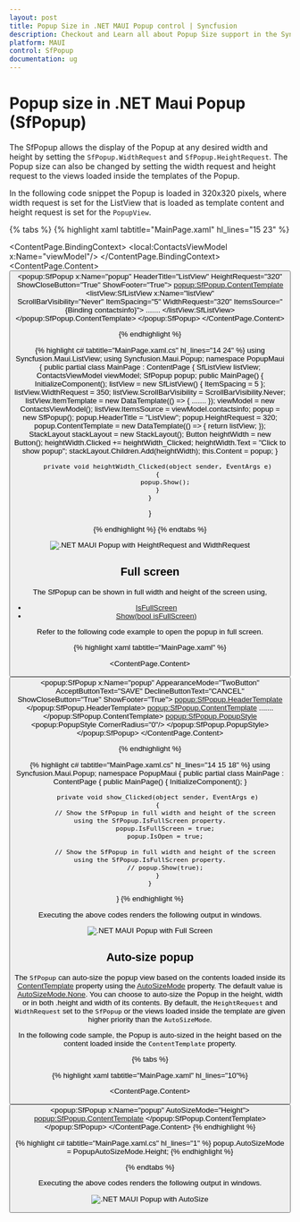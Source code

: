 ```yaml
---
layout: post
title: Popup Size in .NET MAUI Popup control | Syncfusion
description: Checkout and Learn all about Popup Size support in the Syncfusion .NET MAUI Popup (SfPopup) control and more.
platform: MAUI
control: SfPopup
documentation: ug
---
```


# Popup size in .NET Maui Popup (SfPopup)

The SfPopup allows the display of the Popup at any desired width and height by setting the `SfPopup.WidthRequest` and `SfPopup.HeightRequest`. The Popup size can also be changed by setting the width request and height request to the views loaded inside the templates of the Popup.

In the following code snippet the Popup is loaded in 320x320 pixels, where width request is set for the ListView that is loaded as template content and height request is set for the `PopupView`.

{% tabs %}
{% highlight xaml tabtitle="MainPage.xaml" hl_lines="15 23" %}
<?xml version="1.0" encoding="utf-8" ?>
<ContentPage xmlns="http://schemas.microsoft.com/dotnet/2021/maui"
             xmlns:x="http://schemas.microsoft.com/winfx/2009/xaml"
             x:Class="PopupMaui.HeightWidthPage"
             xmlns:local="clr-namespace:PopupMaui"
             xmlns:listView="clr-namespace:Syncfusion.Maui.ListView;assembly=Syncfusion.Maui.ListView"
             xmlns:popup="clr-namespace:Syncfusion.Maui.Popup;assembly=Syncfusion.Maui.Popup">
    <ContentPage.BindingContext>
        <local:ContactsViewModel x:Name="viewModel"/>
    </ContentPage.BindingContext>
    <ContentPage.Content>
        <StackLayout Padding="20">
            <Button x:Name="heightWidth" Text="HeightWidth" Clicked="heightWidth_Clicked" WidthRequest="300"/>
            <popup:SfPopup x:Name="popup" HeaderTitle="ListView"
             HeightRequest="320" 
             ShowCloseButton="True" 
             ShowFooter="True">
                <popup:SfPopup.ContentTemplate>
                    <DataTemplate>
                        <listView:SfListView  x:Name="listView"  
                        ScrollBarVisibility="Never" 
                        ItemSpacing="5"
                        WidthRequest="320" 
                        ItemsSource="{Binding contactsinfo}">
                          .......
                        </listView:SfListView>
                    </DataTemplate>
                </popup:SfPopup.ContentTemplate>
            </popup:SfPopup>
        </StackLayout>
    </ContentPage.Content>
</ContentPage>

{% endhighlight %}

{% highlight c# tabtitle="MainPage.xaml.cs" hl_lines="14 24" %}
using Syncfusion.Maui.ListView;
using Syncfusion.Maui.Popup;
namespace PopupMaui
{
    public partial class MainPage : ContentPage
    {
         SfListView listView;
        ContactsViewModel viewModel;
        SfPopup popup;
        public MainPage()
        {
            InitializeComponent();
            listView = new SfListView() { ItemSpacing = 5 };
            listView.WidthRequest = 350;
            listView.ScrollBarVisibility = ScrollBarVisibility.Never;
            listView.ItemTemplate = new DataTemplate(() =>
            {
                .......
            });
            viewModel = new ContactsViewModel();
            listView.ItemsSource = viewModel.contactsinfo;
            popup = new SfPopup();
            popup.HeaderTitle = "ListView";
            popup.HeightRequest = 320;
            popup.ContentTemplate = new DataTemplate(() =>
            {
                return listView;
            });
            StackLayout stackLayout = new StackLayout();
            Button heightWidth = new Button();
            heightWidth.Clicked += heightWidth_Clicked;
            heightWidth.Text = "Click to show popup";
            stackLayout.Children.Add(heightWidth);
            this.Content = popup;
        }

        private void heightWidth_Clicked(object sender, EventArgs e)
        {
            popup.Show();
        }
    }
}

{% endhighlight %}
{% endtabs %}

![.NET MAUI Popup with HeightRequest and WidthRequest](Images/popup-size//maui-popup-with-heightrequest-and-widthrequest.png)

## Full screen

The SfPopup can be shown in full width and height of the screen using,

  * [IsFullScreen](https://help.syncfusion.com/cr/maui/Syncfusion.Maui.Popup.SfPopup.html#Syncfusion_Maui_Popup_SfPopup_IsFullScreen)
  * [Show(bool isFullScreen)](https://help.syncfusion.com/cr/maui/Syncfusion.Maui.Popup.SfPopup.html#Syncfusion_Maui_Popup_SfPopup_Show_System_Boolean_)

Refer to the following code example to open the popup in full screen.

{% highlight xaml tabtitle="MainPage.xaml" %}
<?xml version="1.0" encoding="utf-8" ?>
<ContentPage xmlns="http://schemas.microsoft.com/dotnet/2021/maui"
             xmlns:x="http://schemas.microsoft.com/winfx/2009/xaml"
             x:Class="PopupMaui.FullScreenPage"
             xmlns:local="clr-namespace:PopupMaui"
             xmlns:inputLayout="clr-namespace:Syncfusion.Maui.Core;assembly=Syncfusion.Maui.Core"
             xmlns:popup="clr-namespace:Syncfusion.Maui.Popup;assembly=Syncfusion.Maui.Popup">
    <ContentPage.Content>
        <StackLayout Padding="20">
            <Button x:Name="show" Text="Show Popup" Clicked="show_Clicked"/>
            <popup:SfPopup x:Name="popup" AppearanceMode="TwoButton" AcceptButtonText="SAVE"  DeclineButtonText="CANCEL" ShowCloseButton="True" ShowFooter="True">
                <popup:SfPopup.HeaderTemplate>
                    <DataTemplate>
                        <Label Text="ADD EVENT" VerticalTextAlignment="Center" FontSize="18" HorizontalTextAlignment="Start" FontAttributes="Bold"/>
                    </DataTemplate>
                </popup:SfPopup.HeaderTemplate>
                <popup:SfPopup.ContentTemplate>
                .......
                </popup:SfPopup.ContentTemplate>
                <popup:SfPopup.PopupStyle>
                    <popup:PopupStyle CornerRadius="0"/>
                </popup:SfPopup.PopupStyle>
            </popup:SfPopup>
        </StackLayout>
    </ContentPage.Content>
</ContentPage>

{% endhighlight %}

{% highlight c# tabtitle="MainPage.xaml.cs"  hl_lines="14 15 18" %}
using Syncfusion.Maui.Popup;
namespace PopupMaui
{
    public partial class MainPage : ContentPage
    {
        public MainPage()
        {
            InitializeComponent();
        }

        private void show_Clicked(object sender, EventArgs e)
        {
            // Show the SfPopup in full width and height of the screen using the SfPopup.IsFullScreen property.
            popup.IsFullScreen = true;
            popup.IsOpen = true;
            
            // Show the SfPopup in full width and height of the screen using the SfPopup.IsFullScreen property.
            // popup.Show(true);
        }
    }
}
{% endhighlight %}

Executing the above codes renders the following output in windows.

![.NET MAUI Popup with Full Screen](Images/popup-size//maui-popup-with-fullscreen.png)


## Auto-size popup

The `SfPopup` can auto-size the popup view based on the contents loaded inside its [ContentTemplate](https://help.syncfusion.com/cr/maui/Syncfusion.Maui.Popup.SfPopup.html#Syncfusion_Maui_Popup_SfPopup_ContentTemplate) property using the [AutoSizeMode](https://help.syncfusion.com/cr/maui/Syncfusion.Maui.Popup.PopupAutoSizeMode.html) property. The default value is [AutoSizeMode.None](https://help.syncfusion.com/cr/maui/Syncfusion.Maui.Popup.PopupAutoSizeMode.html#Syncfusion_Maui_Popup_PopupAutoSizeMode_None). You can choose to auto-size the Popup in the height, width or in both .height and width of its contents. By default, the `HeightRequest` and `WidthRequest` set to the `SfPopup` or the views loaded inside the template are given higher priority than the `AutoSizeMode`.

In the following code sample, the Popup is auto-sized in the height based on the content loaded inside the `ContentTemplate` property.

{% tabs %}

{% highlight xaml tabtitle="MainPage.xaml"  hl_lines="10"%}
<?xml version="1.0" encoding="utf-8" ?>
<ContentPage xmlns="http://schemas.microsoft.com/dotnet/2021/maui"
             xmlns:x="http://schemas.microsoft.com/winfx/2009/xaml"
             x:Class="PopupMaui.AutoSizePage"
              xmlns:popup="clr-namespace:Syncfusion.Maui.Popup;assembly=Syncfusion.Maui.Popup">
    <ContentPage.Content>
        <StackLayout Padding="20">
            <Button x:Name="show" Text="Show" WidthRequest="300" ShowFooter="True" Clicked="show_Clicked"/>
            <popup:SfPopup x:Name="popup" 
            AutoSizeMode="Height">
                <popup:SfPopup.ContentTemplate>
                    <DataTemplate>
                        <StackLayout Padding="5,5,5,0">
                            <Label Text="Window loads under the parent window surrounded by an overlay which prevents clicking anywhere else on the screen apart from the control of the modal. Modal opens in the same window. It also does not require any user action to open, and give callbacks when closing or opening the modal."
                                   FontSize="14"
                            LineBreakMode="WordWrap"/>
                        </StackLayout>
                    </DataTemplate>
                </popup:SfPopup.ContentTemplate>
            </popup:SfPopup>
        </StackLayout>
    </ContentPage.Content>
</ContentPage>
{% endhighlight %}

{% highlight c# tabtitle="MainPage.xaml.cs"  hl_lines="1" %}
popup.AutoSizeMode = PopupAutoSizeMode.Height;
{% endhighlight %}

{% endtabs %}

Executing the above codes renders the following output in windows.

![.NET MAUI Popup with AutoSize](Images/popup-size//maui-popup-with-autosizemode.png)
